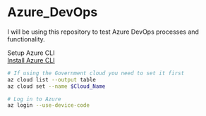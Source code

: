 # Azure_DevOps

I will be using this repository to test Azure DevOps processes and functionality.  


Setup Azure CLI  
[Install Azure CLI](https://learn.microsoft.com/en-us/cli/azure/install-azure-cli)  
```bash
# If using the Government cloud you need to set it first 
az cloud list --output table
az cloud set --name $Cloud_Name

# Log in to Azure
az login --use-device-code
```

